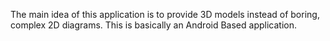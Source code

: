 The main idea of this application is to provide 3D models instead of boring, complex 2D diagrams. This is basically an Android Based application.
